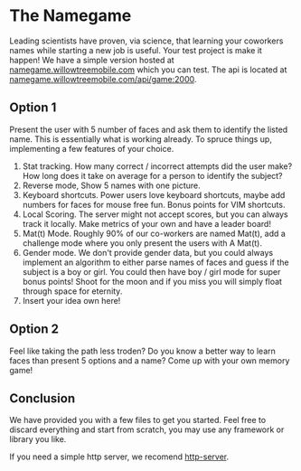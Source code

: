 # The Namegame

Leading scientists have proven, via science, that learning your coworkers names while starting a new job is useful. Your test project is make it happen! We have a simple version hosted at [namegame.willowtreemobile.com](http://namegame.willowtreemobile.com/) which you can test. The api is located at [namegame.willowtreemobile.com/api/game:2000](http://namegame.willowtreemobile.com/api/game).

## Option 1

Present the user with 5 number of faces and ask them to identify the listed name. This is essentially what is working already. To spruce things up, implementing a few features of your choice.

1. Stat tracking. How many correct / incorrect attempts did the user make? How long does it take on average for a person to identify the subject?
2. Reverse mode, Show 5 names with one picture.
3. Keyboard shortcuts. Power users love keyboard shortcuts, maybe add numbers for faces for mouse free fun. Bonus points for VIM shortcuts.
4. Local Scoring. The server might not accept scores, but you can always track it locally. Make metrics of your own and have a leader board!
5. Mat(t) Mode. Roughly 90% of our co-workers are named Mat(t), add a challenge mode where you only present the users with A Mat(t).
6. Gender mode. We don't provide gender data, but you could always implement an algorithm to either parse names of faces and guess if the subject is a boy or girl. You could then have boy / girl mode for super bonus points! Shoot for the moon and if you miss you will simply float through space for eternity.
7. Insert your idea own here!


## Option 2

Feel like taking the path less troden? Do you know a better way to learn faces than present 5 options and a name? Come up with your own memory game!

## Conclusion

We have provided you with a few files to get you started. Feel free to discard everything and start from scratch, you may use any framework or library you like.

If you need a simple http server, we recomend [http-server](https://www.npmjs.org/package/http-server).
